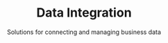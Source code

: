 ---
layout: category
title: "Data Integration"
subtitle: "Solutions for connecting and managing business data"
category: data-integration
---
